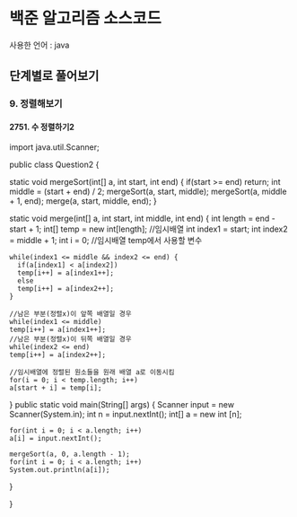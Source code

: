 백준 알고리즘 소스코드
=============
사용한 언어 : java

## 단계별로 풀어보기
### 9. 정렬해보기
#### 2751. 수 정렬하기2
  import java.util.Scanner;

  public class Question2 {

  static void mergeSort(int[] a, int start, int end) {
    if(start >= end) return;
    int middle = (start + end) / 2;
    mergeSort(a, start, middle);
    mergeSort(a, middle + 1, end);
    merge(a, start, middle, end);
  }

  static void merge(int[] a, int start, int middle, int end) {
    int length = end - start + 1;
    int[] temp = new int[length]; //임시배열
    int index1 = start;
    int index2 = middle + 1;
    int i = 0; //임시배열 temp에서 사용할 변수

    while(index1 <= middle && index2 <= end) {
      if(a[index1] < a[index2])
      temp[i++] = a[index1++];
      else
      temp[i++] = a[index2++];
    }

    //남은 부분(정렬x)이 앞쪽 배열일 경우
    while(index1 <= middle)
    temp[i++] = a[index1++];
    //남은 부분(정렬x)이 뒤쪽 배열일 경우
    while(index2 <= end)
    temp[i++] = a[index2++];

    //임시배열에 정렬된 원소들을 원래 배열 a로 이동시킴
    for(i = 0; i < temp.length; i++)
    a[start + i] = temp[i];
  }
  public static void main(String[] args) {
    Scanner input = new Scanner(System.in);
    int n = input.nextInt();
    int[] a = new int [n];

    for(int i = 0; i < a.length; i++)
    a[i] = input.nextInt();

    mergeSort(a, 0, a.length - 1);
    for(int i = 0; i < a.length; i++)
    System.out.println(a[i]);
  }

  }
